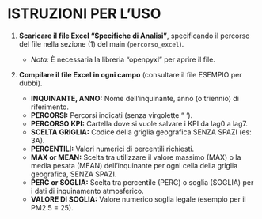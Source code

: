 # ISTRUZIONI PER L’USO

1. **Scaricare il file Excel “Specifiche di Analisi”**, specificando il percorso del file nella sezione (1) del main (`percorso_excel`).

   - *Nota:* È necessaria la libreria “openpyxl” per aprire il file.

2. **Compilare il file Excel in ogni campo** (consultare il file ESEMPIO per dubbi).
   
   - **INQUINANTE, ANNO:** Nome dell’inquinante, anno (o triennio) di riferimento.
   - **PERCORSI:** Percorsi indicati (senza virgolette “ ‘).
   - **PERCORSO KPI:** Cartella dove si vuole salvare i KPI da lag0 a lag7.
   - **SCELTA GRIGLIA:** Codice della griglia geografica SENZA SPAZI (es: 3A).
   - **PERCENTILI:** Valori numerici di percentili richiesti.
   - **MAX or MEAN:** Scelta tra utilizzare il valore massimo (MAX) o la media pesata (MEAN) dell’inquinante per ogni cella della griglia geografica, SENZA SPAZI.
   - **PERC or SOGLIA:** Scelta tra percentile (PERC) o soglia (SOGLIA) per i dati di inquinamento atmosferico.
   - **VALORE DI SOGLIA:** Valore numerico soglia legale (esempio per il PM2.5 = 25).
